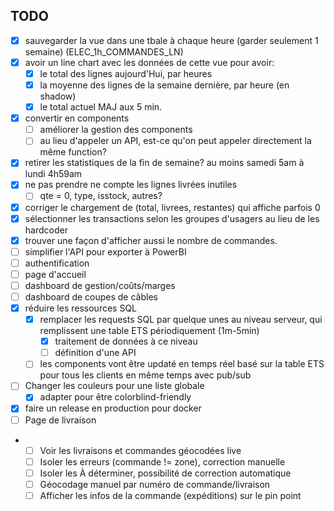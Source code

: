 ## TODO

- [x] sauvegarder la vue dans une tbale à chaque heure (garder seulement 1 semaine) (ELEC_1h_COMMANDES_LN)
- [x] avoir un line chart avec les données de cette vue pour avoir:
    - [x] le total des lignes aujourd'Hui, par heures
    - [x] la moyenne des lignes de la semaine dernière, par heure (en shadow)
    - [x] le total actuel MAJ aux 5 min.
- [x] convertir en components
    - [ ] améliorer la gestion des components
    - [ ] au lieu d'appeler un API, est-ce qu'on peut appeler directement la même function?
    
- [x] retirer les statistiques de la fin de semaine? au moins samedi 5am à lundi 4h59am
- [x] ne pas prendre ne compte les lignes livrées inutiles
    - [ ] qte = 0, type, isstock, autres?
- [x] corriger le chargement de (total, livrees, restantes) qui affiche parfois 0
- [x] sélectionner les transactions selon les groupes d'usagers au lieu de les hardcoder
- [x] trouver une façon d'afficher aussi le nombre de commandes.
- [ ] simplifier l'API pour exporter à PowerBI
- [ ] authentification
- [ ] page d'accueil
- [ ] dashboard de gestion/coûts/marges
- [ ] dashboard de coupes de câbles
- [x] réduire les ressources SQL
    - [x] remplacer les requests SQL par quelque unes au niveau serveur, qui remplissent une table ETS périodiquement (1m-5min)
        - [x] traitement de données à ce niveau
        - [ ] définition d'une API
    - [ ] les components vont être updaté en temps réel basé sur la table ETS pour tous les clients en même temps avec pub/sub
- [ ] Changer les couleurs pour une liste globale
    - [x] adapter pour être colorblind-friendly
- [x] faire un release en production pour docker
- [ ] Page de livraison
-   - [ ] Voir les livraisons et commandes géocodées live
    - [ ] Isoler les erreurs (commande != zone), correction manuelle
    - [ ] Isoler les À déterminer, possibilité de correction automatique
    - [ ] Géocodage manuel par numéro de commande/livraison
    - [ ] Afficher les infos de la commande (expéditions) sur le pin point